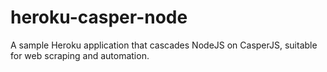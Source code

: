 heroku-casper-node
==================

A sample Heroku application that cascades NodeJS on CasperJS, suitable for web scraping and automation.
